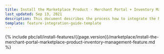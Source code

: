 ```yaml
---
title: Install the Marketplace Product - Merchant Portal + Inventory Management feature
last_updated: Sep 13, 2021
description: This document describes the process how to integrate the Merchant Portal - Marketplace Product + Inventory Management feature into a Spryker project.
template: feature-integration-guide-template
---
```


{% include pbc/all/install-features/{{page.version}}/marketplace/install-the-merchant-portal-marketplace-product-inventory-management-feature.md %} <!-- To edit, see /_includes/pbc/all/install-features/202311.0/marketplace/install-the-merchant-portal-marketplace-product-inventory-management-feature.md -->
